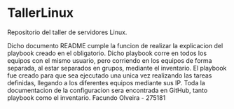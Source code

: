 # TallerLinux
Repositorio del taller de servidores Linux.

Dicho documento README cumple la funcion de realizar la explicacion del playbook creado en el obligatorio.
Dicho playbook corre en todos los equipos con el mismo usuario, pero corriendo en los equipos de forma separada, al estar separados en grupos, mediante el inventario.
El playbook fue creado para que sea ejecutado una unica vez realizando las tareas definidas, llegando a los diferentes equipos mediante sus IP.
Toda la documentacion de la configuracion sera encontrada en GitHub, tanto playbook como el inventario.
Facundo Olveira - 275181